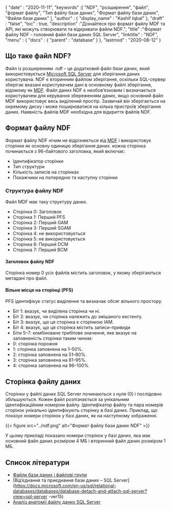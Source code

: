 {
  "date" : "2020-11-11",
  "keywords" :[ "NDF", "розширення", "файл", "формат файлу", "Тип файлу бази даних", "Формат файлу бази даних", "Файли бази даних" ],
  "author" : {
    "display_name" : "Kashif Iqbal"
},
  "draft" : "false",
  "toc" : true,
  "description" :"Дізнайтеся про формат файлу MDF та API, які можуть створювати та відкривати файли NDF.",
  "title" :"Формат файлу NDF - головний файл бази даних SQL Server",
  "linktitle" : "NDF",
  "menu" : {
    "docs" : {
      "parent" : "database"
}
},
  "lastmod" : "2020-08-12"
}

## Що таке файл NDF?

Файл із розширенням .ndf – це додатковий файл бази даних, який використовується [Microsoft SQL Server](https://en.wikipedia.org/wiki/Microsoft_SQL_Server) для зберігання даних користувача. NDF є вторинним файлом зберігання, оскільки SQL-сервер зберігає вказані користувачем дані в основному файлі зберігання, відомому як [MDF](/uk/database/mdf/). Файл даних NDF є необов’язковим і визначається користувачем для керування збереженням даних, якщо основний файл MDF використовує весь виділений простір. Зазвичай він зберігається на окремому диску і може поширюватися на кілька пристроїв зберігання даних. Наявність файлів MDF необхідна для відкриття файлів NDF.

## Формат файлу NDF

Формат файлу NDF нічим не відрізняється від [MDF](/uk/database/mdf/) і використовує сторінки як основну одиницю зберігання даних. кожна сторінка починається з 96-байтового заголовка, який включає:

* Ідентифікатор сторінки
* Тип структури
* Кількість записів на сторінках
* Покажчики на попередню та наступну сторінки

### Структура файлу NDF

Файл MDF має таку структуру даних.

* Сторінка 0: Заголовок
* Сторінка 1: Перший PFS
* Сторінка 2: Перший GAM
* Сторінка 3: Перший SGAM
* Сторінка 4: не використовується
* Сторінка 5: не використовується
* Сторінка 6: Перший DCM
* Сторінка 7: Перший BCM

#### Заголовок файлу NDF

Сторінка номер 0 усіх файлів містить заголовок, у якому зберігаються метадані про файл.

#### Вільне місце на сторінці (PFS)
PFS ідентифікує статус виділення та визначає обсяг вільного простору.

* Біт 1: вказує, чи виділена сторінка чи ні.
* Біт 2: вказує, чи сторінка належить до змішаного екстенту.
* Біт 3: вказує, що ця сторінка є сторінкою IAM.
* Біт 4: вказує, що ця сторінка містить записи-привиди
* Біти 5–7: комбіноване трибітове значення, яке вказує на заповненість сторінки таким чином:
* 0: сторінка порожня
* 1: сторінка заповнена на 1–50%.
* 2: сторінка заповнена на 51–80%.
* 3: сторінка заповнена на 81–95%.
* 4: сторінка заповнена на 96–100%.

## Сторінка файлу даних

Сторінки у файлі даних SQL Server починаються з нуля (0) і послідовно збільшуються. Кожен файл розпізнається за унікальним ідентифікаційним номером файлу. Ідентифікатор файлу та пара номерів сторінок унікально ідентифікують сторінку в базі даних. Приклад, що показує номери сторінок у базі даних, як на наступному зображенні.

{{< figure src="../ndf.png" alt="Формат файлу бази даних NDF" >}}

У цьому прикладі показано номери сторінок у базі даних, яка має основний файл даних розміром 4 МБ і вторинний файл даних розміром 1 МБ.

## Список літератури

* [Файли бази даних і файлові групи](https://docs.microsoft.com/en-us/sql/relational-databases/databases/database-files-and-filegroups?redirectedfrom=MSDN&view=sql-server-ver15)
* [Від’єднання та приєднання бази даних – SQL Server](https://docs.microsoft.com/en-us/sql/relational-databases/databases/database-detach-and-attach-sql-server?view=sql-server -ver15)
* [Аналіз анатомії файлу даних SQL Server](https://blog.pythian.com/analyzing-sql-server-data-file-anatomy/)

